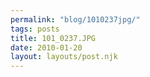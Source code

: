 ```yaml
---
permalink: "blog/1010237jpg/"
tags: posts
title: 101_0237.JPG
date: 2010-01-20
layout: layouts/post.njk
---
```


